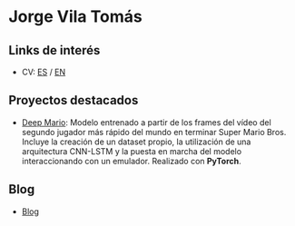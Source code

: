 # Jorge Vila Tomás

## Links de interés
- CV: [ES](/cv_es.md) / [EN](/cv_en.md)

## Proyectos destacados
- [Deep Mario](https://github.com/Jorgvt/Deep_Mario): Modelo entrenado a partir de los frames del vídeo del segundo jugador más rápido del mundo en terminar Super Mario Bros. Incluye la creación de un dataset propio, la utilización de una arquitectura CNN-LSTM y la puesta en marcha del modelo interaccionando con un emulador. Realizado con **PyTorch**.

## Blog
- [Blog](https://jorgvt.github.io/QuartoBlogTest/)
